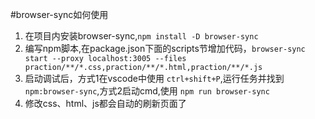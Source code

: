 #browser-sync如何使用
1. 在项目内安装browser-sync,`npm install -D browser-sync`
2. 编写npm脚本,在package.json下面的scripts节增加代码，`browser-sync start --proxy localhost:3005 --files praction/**/*.css,praction/**/*.html,praction/**/*.js`
3. 启动调试后，方式1在vscode中使用 `ctrl+shift+P`,运行任务并找到 `npm:browser-sync`,方式2启动cmd,使用 `npm run browser-sync`
4. 修改css、html、js都会自动的刷新页面了